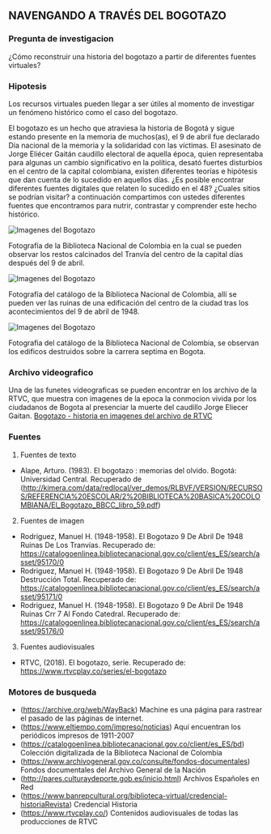 ##   NAVENGANDO A TRAVÉS DEL BOGOTAZO
### Pregunta de investigacion
¿Cómo reconstruir una historia del bogotazo a partir de diferentes fuentes virtuales?
### Hipotesis
Los recursos virtuales pueden llegar a ser útiles al momento de investigar un fenómeno histórico como el caso del bogotazo. 

El bogotazo es un hecho que atraviesa la historia de Bogotá y sigue estando presente en la memoria de muchos(as), el 9 de abril fue declarado Día nacional de la memoria y la solidaridad con las víctimas. El asesinato de Jorge Eliécer Gaitán caudillo electoral de aquella época, quien representaba para algunas un cambio significativo en la política, desató fuertes disturbios en el centro de la capital colombiana, existen diferentes teorías e hipótesis que dan cuenta de lo sucedido en aquellos días. ¿Es posible encontrar diferentes fuentes digitales que relaten lo sucedido en el 48? ¿Cuales sitios se podrían visitar? a continuación compartimos con ustedes diferentes fuentes que encontramos para nutrir, contrastar y comprender este hecho histórico.    

![Imagenes del Bogotazo](https://catalogoenlinea.bibliotecanacional.gov.co/client/es_ES/search/asset/95170/0)




Fotografía de la Biblioteca Nacional de Colombia en la cual se pueden observar los restos calcinados del Tranvía del centro de la capital días después del 9 de abril.

![Imagenes del Bogotazo](https://catalogoenlinea.bibliotecanacional.gov.co/client/es_ES/search/asset/95171/0)




Fotografía del catálogo de la Biblioteca Nacional de Colombia, allí se pueden ver las ruinas de una edificación del centro de la ciudad tras los acontecimientos del 9 de abril de 1948.

![Imagenes del Bogotazo](https://catalogoenlinea.bibliotecanacional.gov.co/client/es_ES/search/asset/95176/0)




Fotografia del catálogo de la Biblioteca Nacional de Colombia, se observan los edificos destruidos  sobre la carrera septima en Bogota.  

### Archivo videografico
Una de las funetes videograficas se pueden encontrar en los archivo de la RTVC, que muestra con imagenes de la epoca la conmocion vivida por los ciudadanos de Bogota al presenciar la muerte del caudillo Jorge Eliecer Gaitan. 
[Bogotazo - historia en imagenes del archivo de RTVC](https://www.youtube.com/watch?v=WxX5FrS_7qQ)
### Fuentes
1. Fuentes de texto
* Alape, Arturo. (1983). El bogotazo : memorias del olvido. Bogotá: Universidad Central. Recuperado de (http://kimera.com/data/redlocal/ver_demos/RLBVF/VERSION/RECURSOS/REFERENCIA%20ESCOLAR/2%20BIBLIOTECA%20BASICA%20COLOMBIANA/El_Bogotazo_BBCC_libro_59.pdf) 
2. Fuentes de imagen
* Rodriguez, Manuel H. (1948-1958). El Bogotazo 9 De Abril De 1948 Ruinas De Los Tranvías. Recuperado de: https://catalogoenlinea.bibliotecanacional.gov.co/client/es_ES/search/asset/95170/0
* Rodriguez, Manuel H. (1948-1958). El Bogotazo 9 De Abril De 1948 Destrucción Total. Recuperado de: https://catalogoenlinea.bibliotecanacional.gov.co/client/es_ES/search/asset/95171/0
* Rodriguez, Manuel H. (1948-1958).  El Bogotazo 9 De Abril De 1948 Ruinas Crr 7 Al Fondo Catedral. Recuperado de: https://catalogoenlinea.bibliotecanacional.gov.co/client/es_ES/search/asset/95176/0
3. Fuentes audiovisuales
* RTVC, (2018). El bogotazo, serie. Recuperado de: https://www.rtvcplay.co/series/el-bogotazo
### Motores de busqueda
- (https://archive.org/web/WayBack) Machine es una página para rastrear el pasado de las páginas de internet.
- (https://www.eltiempo.com/impreso/noticias) Aquí encuentran los periódicos impresos de 1911-2007
- (https://catalogoenlinea.bibliotecanacional.gov.co/client/es_ES/bd) Colección digitalizada de la Biblioteca Nacional de Colombia
- (https://www.archivogeneral.gov.co/consulte/fondos-documentales) Fondos documentales del Archivo General de la Nación
- (http://pares.culturaydeporte.gob.es/inicio.html) Archivos Españoles en Red
- (https://www.banrepcultural.org/biblioteca-virtual/credencial-historiaRevista) Credencial Historia 
- (https://www.rtvcplay.co/) Contenidos audiovisuales de todas las producciones de RTVC


